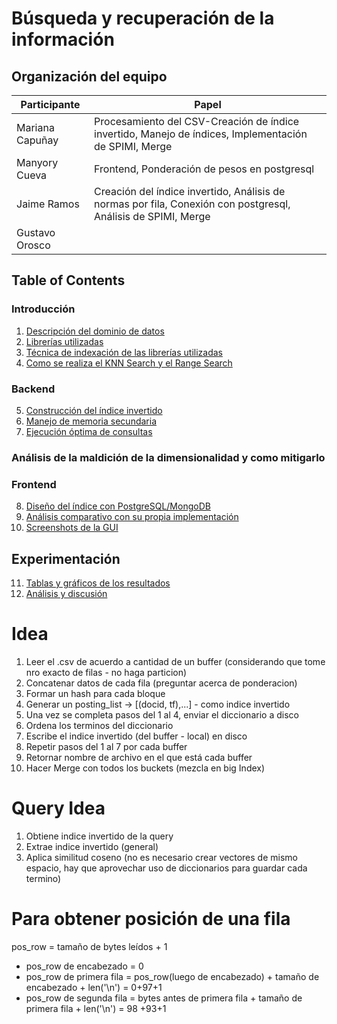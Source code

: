 # Búsqueda y recuperación de la información
## Organización del equipo
| Participante | Papel |
|--------------|--------------|
| Mariana Capuñay   | Procesamiento del CSV-Creación de índice invertido, Manejo de índices, Implementación de SPIMI, Merge |
| Manyory Cueva    | Frontend, Ponderación de pesos en postgresql  | 
| Jaime Ramos    |  Creación del índice invertido, Análisis de normas por fila, Conexión con postgresql, Análisis de SPIMI, Merge | 
| Gustavo Orosco  |  | 

## Table of Contents  
### Introducción
1. [Descripción del dominio de datos](#id1)
2. [Librerías utilizadas](#id2)
3. [Técnica de indexación de las librerías utilizadas](#id3)
4. [Como se realiza el KNN Search y el Range Search](#id4)
### Backend
5. [Construcción del índice invertido](#id5)
6. [Manejo de memoria secundaria](#id6)
7. [Ejecución óptima de consultas](#id7)
### Análisis de la maldición de la dimensionalidad y como mitigarlo
### Frontend
8. [Diseño del índice con PostgreSQL/MongoDB](#id8)
9. [Análisis comparativo con su propia implementación](#id9)
10. [Screenshots de la GUI](#id10)
## Experimentación
11. [Tablas y gráficos de los resultados](#id11)
12. [Análisis y discusión](#id12)


# Idea
1. Leer el .csv de acuerdo a cantidad de un buffer (considerando que tome nro exacto de filas - no haga particion)
2. Concatenar datos de cada fila (preguntar acerca de ponderacion)
3. Formar un hash para cada bloque
4. Generar un posting_list -> [(docid, tf),...]  - como indice invertido
5. Una vez se completa pasos del 1 al 4, enviar el diccionario a disco
6. Ordena los terminos del diccionario
7. Escribe el indice invertido (del buffer - local) en disco
8. Repetir pasos del 1 al 7 por cada buffer
9. Retornar nombre de archivo en el que está cada buffer
10. Hacer Merge con todos los buckets  (mezcla en big Index)

# Query Idea
1. Obtiene indice invertido de la query
2. Extrae indice invertido (general)
3. Aplica similitud coseno (no es necesario crear vectores de mismo espacio, hay que aprovechar uso de diccionarios para guardar cada termino)

# Para obtener posición de una fila
pos_row = tamaño de bytes leídos + 1
- pos_row de encabezado = 0
- pos_row de primera fila = pos_row(luego de encabezado) + tamaño de encabezado + len('\n') = 0+97+1
- pos_row de segunda fila = bytes antes de primera fila + tamaño de primera fila + len('\n') = 98 +93+1